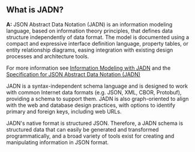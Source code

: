 ## **What is JADN?**
**A:** 
JSON Abstract Data Notation (JADN) is
an information modeling language, based on information theory principles, 
that defines data structure independently of data format.
The model is documented using a compact and expressive interface definition language, property tables, 
or entity relationship diagrams, easing integration with existing design processes and architecture tools.

For more information see [Information Modeling with JADN](https://github.com/oasis-tcs/openc2-jadn-im/blob/working/imjadn-v1.0-cn02.md) and 
the [Specification for JSON Abstract Data Notation (JADN)](https://docs.oasis-open.org/openc2/jadn/v1.0/jadn-v1.0.html)

JADN is a syntax-independent schema language 
and is designed to work with common Internet data formats (e.g. JSON, XML, CBOR, Protobuf), 
providing a schema to support them. 
JADN is also graph-oriented to align with the web and database design practices, with options to identify primary and foreign keys, including web URLs.

JADN's native format is structured JSON. 
Therefore, a JADN schema is structured data that can easily be generated and transformed programmatically,
and a broad variety of tools exist for creating and manipulating information in JSON format.

